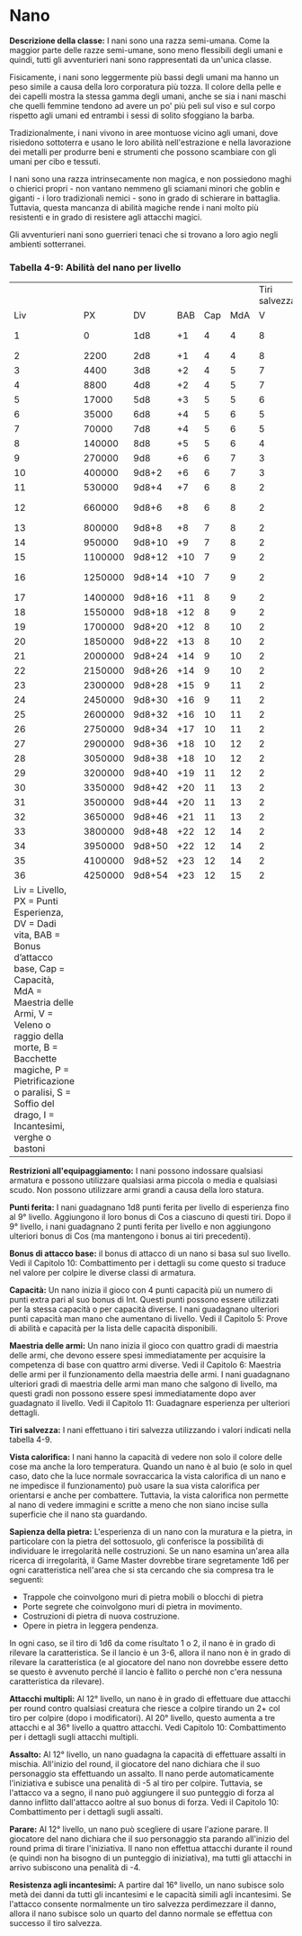 # Nano

**Descrizione della classe:** I nani sono una razza semi-umana. Come la
maggior parte delle razze semi-umane, sono meno flessibili degli umani e
quindi, tutti gli avventurieri nani sono rappresentati da un'unica
classe.

Fisicamente, i nani sono leggermente più bassi degli umani ma hanno un
peso simile a causa della loro corporatura più tozza. Il colore della
pelle e dei capelli mostra la stessa gamma degli umani, anche se sia i
nani maschi che quelli femmine tendono ad avere un po' più peli sul viso
e sul corpo rispetto agli umani ed entrambi i sessi di solito sfoggiano
la barba.

Tradizionalmente, i nani vivono in aree montuose vicino agli umani, dove
risiedono sottoterra e usano le loro abilità nell'estrazione e nella
lavorazione dei metalli per produrre beni e strumenti che possono
scambiare con gli umani per cibo e tessuti.

I nani sono una razza intrinsecamente non magica, e non possiedono maghi
o chierici propri - non vantano nemmeno gli sciamani minori che goblin e
giganti - i loro tradizionali nemici - sono in grado di schierare in
battaglia. Tuttavia, questa mancanza di abilità magiche rende i nani
molto più resistenti e in grado di resistere agli attacchi magici.

Gli avventurieri nani sono guerrieri tenaci che si trovano a loro agio
negli ambienti sotterranei.

### Tabella 4-9: Abilità del nano per livello

|                                                                                                                                                                                                                                                                              |         |        |     |     |     |               |     |     |     |     |                                          |
|------------------------------------------------------------------------------------------------------------------------------------------------------------------------------------------------------------------------------------------------------------------------------|---------|--------|-----|-----|-----|---------------|-----|-----|-----|-----|------------------------------------------|
|                                                                                                                                                                                                                                                                              |         |        |     |     |     | Tiri salvezza |     |     |     |     |                                          |
| Liv                                                                                                                                                                                                                                                                          | PX      | DV     | BAB | Cap | MdA | V             | B   | P   | S   | I   | Abilità spciali                          |
| 1                                                                                                                                                                                                                                                                            | 0       | 1d8    | +1  | 4   | 4   | 8             | 9   | 10  | 13  | 12  | Vista calorifica / Sapienza della pietra |
| 2                                                                                                                                                                                                                                                                            | 2200    | 2d8    | +1  | 4   | 4   | 8             | 9   | 10  | 13  | 12  |                                          |
| 3                                                                                                                                                                                                                                                                            | 4400    | 3d8    | +2  | 4   | 5   | 7             | 8   | 9   | 12  | 11  |                                          |
| 4                                                                                                                                                                                                                                                                            | 8800    | 4d8    | +2  | 4   | 5   | 7             | 8   | 9   | 11  | 10  |                                          |
| 5                                                                                                                                                                                                                                                                            | 17000   | 5d8    | +3  | 5   | 5   | 6             | 7   | 8   | 10  | 9   |                                          |
| 6                                                                                                                                                                                                                                                                            | 35000   | 6d8    | +4  | 5   | 6   | 5             | 6   | 7   | 9   | 8   |                                          |
| 7                                                                                                                                                                                                                                                                            | 70000   | 7d8    | +4  | 5   | 6   | 5             | 6   | 7   | 8   | 7   |                                          |
| 8                                                                                                                                                                                                                                                                            | 140000  | 8d8    | +5  | 5   | 6   | 4             | 5   | 6   | 7   | 6   |                                          |
| 9                                                                                                                                                                                                                                                                            | 270000  | 9d8    | +6  | 6   | 7   | 3             | 4   | 5   | 6   | 5   |                                          |
| 10                                                                                                                                                                                                                                                                           | 400000  | 9d8+2  | +6  | 6   | 7   | 3             | 4   | 5   | 5   | 4   |                                          |
| 11                                                                                                                                                                                                                                                                           | 530000  | 9d8+4  | +7  | 6   | 8   | 2             | 3   | 4   | 4   | 3   |                                          |
| 12                                                                                                                                                                                                                                                                           | 660000  | 9d8+6  | +8  | 6   | 8   | 2             | 3   | 4   | 4   | 3   | Attacchi multipli/Assalto/Parata         |
| 13                                                                                                                                                                                                                                                                           | 800000  | 9d8+8  | +8  | 7   | 8   | 2             | 3   | 4   | 3   | 3   |                                          |
| 14                                                                                                                                                                                                                                                                           | 950000  | 9d8+10 | +9  | 7   | 8   | 2             | 3   | 4   | 3   | 3   |                                          |
| 15                                                                                                                                                                                                                                                                           | 1100000 | 9d8+12 | +10 | 7   | 9   | 2             | 2   | 3   | 2   | 2   |                                          |
| 16                                                                                                                                                                                                                                                                           | 1250000 | 9d8+14 | +10 | 7   | 9   | 2             | 2   | 3   | 2   | 2   | Resistenza agli incantesimi              |
| 17                                                                                                                                                                                                                                                                           | 1400000 | 9d8+16 | +11 | 8   | 9   | 2             | 2   | 3   | 2   | 2   |                                          |
| 18                                                                                                                                                                                                                                                                           | 1550000 | 9d8+18 | +12 | 8   | 9   | 2             | 2   | 3   | 2   | 2   |                                          |
| 19                                                                                                                                                                                                                                                                           | 1700000 | 9d8+20 | +12 | 8   | 10  | 2             | 2   | 2   | 2   | 2   |                                          |
| 20                                                                                                                                                                                                                                                                           | 1850000 | 9d8+22 | +13 | 8   | 10  | 2             | 2   | 2   | 2   | 2   | Attacchi multipli (3)                    |
| 21                                                                                                                                                                                                                                                                           | 2000000 | 9d8+24 | +14 | 9   | 10  | 2             | 2   | 2   | 2   | 2   |                                          |
| 22                                                                                                                                                                                                                                                                           | 2150000 | 9d8+26 | +14 | 9   | 10  | 2             | 2   | 2   | 2   | 2   |                                          |
| 23                                                                                                                                                                                                                                                                           | 2300000 | 9d8+28 | +15 | 9   | 11  | 2             | 2   | 2   | 2   | 2   |                                          |
| 24                                                                                                                                                                                                                                                                           | 2450000 | 9d8+30 | +16 | 9   | 11  | 2             | 2   | 2   | 2   | 2   |                                          |
| 25                                                                                                                                                                                                                                                                           | 2600000 | 9d8+32 | +16 | 10  | 11  | 2             | 2   | 2   | 2   | 2   |                                          |
| 26                                                                                                                                                                                                                                                                           | 2750000 | 9d8+34 | +17 | 10  | 11  | 2             | 2   | 2   | 2   | 2   |                                          |
| 27                                                                                                                                                                                                                                                                           | 2900000 | 9d8+36 | +18 | 10  | 12  | 2             | 2   | 2   | 2   | 2   |                                          |
| 28                                                                                                                                                                                                                                                                           | 3050000 | 9d8+38 | +18 | 10  | 12  | 2             | 2   | 2   | 2   | 2   |                                          |
| 29                                                                                                                                                                                                                                                                           | 3200000 | 9d8+40 | +19 | 11  | 12  | 2             | 2   | 2   | 2   | 2   |                                          |
| 30                                                                                                                                                                                                                                                                           | 3350000 | 9d8+42 | +20 | 11  | 13  | 2             | 2   | 2   | 2   | 2   |                                          |
| 31                                                                                                                                                                                                                                                                           | 3500000 | 9d8+44 | +20 | 11  | 13  | 2             | 2   | 2   | 2   | 2   |                                          |
| 32                                                                                                                                                                                                                                                                           | 3650000 | 9d8+46 | +21 | 11  | 13  | 2             | 2   | 2   | 2   | 2   |                                          |
| 33                                                                                                                                                                                                                                                                           | 3800000 | 9d8+48 | +22 | 12  | 14  | 2             | 2   | 2   | 2   | 2   |                                          |
| 34                                                                                                                                                                                                                                                                           | 3950000 | 9d8+50 | +22 | 12  | 14  | 2             | 2   | 2   | 2   | 2   |                                          |
| 35                                                                                                                                                                                                                                                                           | 4100000 | 9d8+52 | +23 | 12  | 14  | 2             | 2   | 2   | 2   | 2   |                                          |
| 36                                                                                                                                                                                                                                                                           | 4250000 | 9d8+54 | +23 | 12  | 15  | 2             | 2   | 2   | 2   | 2   | Attacchi multipli (4)                    |
| Liv = Livello, PX = Punti Esperienza, DV = Dadi vita, BAB = Bonus d’attacco base, Cap = Capacità, MdA = Maestria delle Armi, V = Veleno o raggio della morte, B = Bacchette magiche, P = Pietrificazione o paralisi, S = Soffio del drago, I = Incantesimi, verghe o bastoni |         |        |     |     |     |               |     |     |     |     |                                          |

**Restrizioni all'equipaggiamento:** I nani possono indossare qualsiasi
armatura e possono utilizzare qualsiasi arma piccola o media e qualsiasi
scudo. Non possono utilizzare armi grandi a causa della loro statura.

**Punti ferita:** I nani guadagnano 1d8 punti ferita per livello di
esperienza fino al 9° livello. Aggiungono il loro bonus di Cos a
ciascuno di questi tiri. Dopo il 9° livello, i nani guadagnano 2 punti
ferita per livello e non aggiungono ulteriori bonus di Cos (ma
mantengono i bonus ai tiri precedenti).

**Bonus di attacco base:** il bonus di attacco di un nano si basa sul
suo livello. Vedi il Capitolo 10: Combattimento per i dettagli su come
questo si traduce nel valore per colpire le diverse classi di armatura.

**Capacità:** Un nano inizia il gioco con 4 punti capacità più un numero
di punti extra pari al suo bonus di Int. Questi punti possono essere
utilizzati per la stessa capacità o per capacità diverse. I nani
guadagnano ulteriori punti capacità man mano che aumentano di livello.
Vedi il Capitolo 5: Prove di abilità e capacità per la lista delle
capacità disponibili.

**Maestria delle armi:** Un nano inizia il gioco con quattro gradi di
maestria delle armi, che devono essere spesi immediatamente per
acquisire la competenza di base con quattro armi diverse. Vedi il
Capitolo 6: Maestria delle armi per il funzionamento della maestria
delle armi. I nani guadagnano ulteriori gradi di maestria delle armi man
mano che salgono di livello, ma questi gradi non possono essere spesi
immediatamente dopo aver guadagnato il livello. Vedi il Capitolo 11:
Guadagnare esperienza per ulteriori dettagli.

**Tiri salvezza:** I nani effettuano i tiri salvezza utilizzando i
valori indicati nella tabella 4-9.

**Vista calorifica:** I nani hanno la capacità di vedere non solo il
colore delle cose ma anche la loro temperatura. Quando un nano è al buio
(e solo in quel caso, dato che la luce normale sovraccarica la vista
calorifica di un nano e ne impedisce il funzionamento) può usare la sua
vista calorifica per orientarsi e anche per combattere. Tuttavia, la
vista calorifica non permette al nano di vedere immagini e scritte a
meno che non siano incise sulla superficie che il nano sta guardando.

**Sapienza della pietra:** L'esperienza di un nano con la muratura e la
pietra, in particolare con la pietra del sottosuolo, gli conferisce la
possibilità di individuare le irregolarità nelle costruzioni. Se un nano
esamina un'area alla ricerca di irregolarità, il Game Master dovrebbe
tirare segretamente 1d6 per ogni caratteristica nell'area che si sta
cercando che sia compresa tra le seguenti:

-   Trappole che coinvolgono muri di pietra mobili o blocchi di pietra
-   Porte segrete che coinvolgono muri di pietra in movimento.
-   Costruzioni di pietra di nuova costruzione.
-   Opere in pietra in leggera pendenza.

In ogni caso, se il tiro di 1d6 da come risultato 1 o 2, il nano è in
grado di rilevare la caratteristica. Se il lancio è un 3-6, allora il
nano non è in grado di rilevare la caratteristica (e al giocatore del
nano non dovrebbe essere detto se questo è avvenuto perché il lancio è
fallito o perché non c'era nessuna caratteristica da rilevare).

**Attacchi multipli:** Al 12° livello, un nano è in grado di effettuare
due attacchi per round contro qualsiasi creatura che riesce a colpire
tirando un 2+ col tiro per colpire (dopo i modificatori). Al 20°
livello, questo aumenta a tre attacchi e al 36° livello a quattro
attacchi. Vedi Capitolo 10: Combattimento per i dettagli sugli attacchi
multipli.

**Assalto:** Al 12° livello, un nano guadagna la capacità di effettuare
assalti in mischia. All'inizio del round, il giocatore del nano dichiara
che il suo personaggio sta effettuando un assalto. Il nano perde
automaticamente l'iniziativa e subisce una penalità di -5 al tiro per
colpire. Tuttavia, se l'attacco va a segno, il nano può aggiungere il
suo punteggio di forza al danno inflitto dall'attacco aoltre al suo
bonus di forza. Vedi il Capitolo 10: Combattimento per i dettagli sugli
assalti.

**Parare:** Al 12° livello, un nano può scegliere di usare l'azione
parare. Il giocatore del nano dichiara che il suo personaggio sta
parando all'inizio del round prima di tirare l'iniziativa. Il nano non
effettua attacchi durante il round (e quindi non ha bisogno di un
punteggio di iniziativa), ma tutti gli attacchi in arrivo subiscono una
penalità di -4.

**Resistenza agli incantesimi:** A partire dal 16° livello, un nano
subisce solo metà dei danni da tutti gli incantesimi e le capacità
simili agli incantesimi. Se l'attacco consente normalmente un tiro
salvezza perdimezzare il danno, allora il nano subisce solo un quarto
del danno normale se effettua con successo il tiro salvezza.
